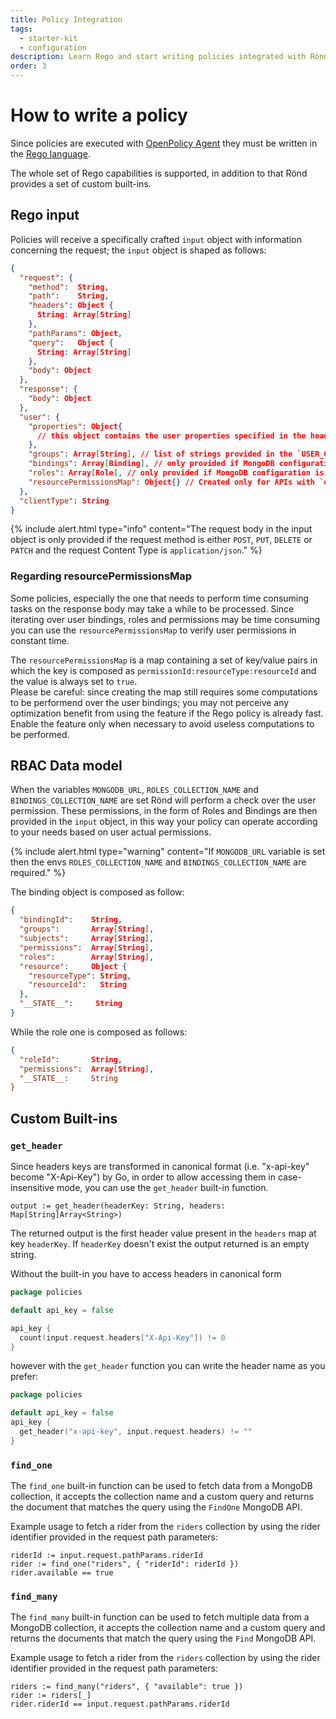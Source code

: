 ```yaml
---
title: Policy Integration
tags:
  - starter-kit
  - configuration
description: Learn Rego and start writing policies integrated with Rönd's features, leveraging Open Policy Agent.
order: 3
---
```


# How to write a policy

Since policies are executed with [OpenPolicy Agent](https://www.openpolicyagent.org) they must be written in the [Rego language](https://www.openpolicyagent.org/docs/latest/policy-reference/).

The whole set of Rego capabilities is supported, in addition to that Rönd provides a set of custom built-ins.

## Rego input

Policies will receive a specifically crafted `input` object with information concerning the request; the `input` object is shaped as follows:

```json
{
  "request": {
    "method":  String,
    "path":    String,
    "headers": Object {
      String: Array[String]
    },
    "pathParams": Object,
    "query":   Object {
      String: Array[String]
    },
    "body": Object
  },
  "response": {
    "body": Object
  },
  "user": {
    "properties": Object{
      // this object contains the user properties specified in the header provided with the `USER_PROPERTIES_HEADER_KEY`
    },
    "groups": Array[String], // list of strings provided in the `USER_GROUPS_HEADER_KEY`
    "bindings": Array[Binding], // only provided if MongoDB configuration is set
    "roles": Array[Role], // only provided if MongoDB configuration is set
    "resourcePermissionsMap": Object{} // Created only for APIs with `option.enableResourcePermissionsMapOptimization` enabled
  },
  "clientType": String
}
```

{% 
  include alert.html 
  type="info" 
  content="The request body in the input object is only provided if the request method is either `POST`, `PUT`, `DELETE`  or `PATCH` and the request Content Type is `application/json`." 
%}

### Regarding resourcePermissionsMap

Some policies, especially the one that needs to perform time consuming tasks on the response body may take a while to be processed. Since iterating over user bindings, roles and permissions may be time consuming you can use the `resourcePermissionsMap` to verify user permissions in constant time. 

The `resourcePermissionsMap` is a map containing a set of key/value pairs in which the key is composed as `permissionId:resourceType:resourceId` and the value is always set to `true`.  
Please be careful: since creating the map still requires some computations to be performend over the user bindings; you may not perceive any optimization benefit from using the feature if the Rego policy is already fast. Enable the feature only when necessary to avoid useless computations to be performed.  


## RBAC Data model

When the variables `MONGODB_URL`, `ROLES_COLLECTION_NAME` and `BINDINGS_COLLECTION_NAME` are set Rönd will perform a check over the user permission. These permissions, in the form of Roles and Bindings are then provided in the `input` object, in this way your policy can operate according to your needs based on user actual permissions.


{% 
  include alert.html 
  type="warning" 
  content="If `MONGODB_URL` variable is set then the envs  `ROLES_COLLECTION_NAME` and `BINDINGS_COLLECTION_NAME` are required." 
%}


The binding object is composed as follow:
```json
{
  "bindingId":    String,
  "groups":       Array[String],
  "subjects":     Array[String],
  "permissions":  Array[String],
  "roles":        Array[String],
  "resource":     Object { 
    "resourceType": String,
    "resourceId":   String
  },
  "__STATE__":     String
} 
```

While the role one is composed as follows:

```json
{
  "roleId":       String,
  "permissions":  Array[String],
  "__STATE__:     String
} 
```

## Custom Built-ins

### `get_header`

Since headers keys are transformed in canonical format (i.e. "x-api-key" become "X-Api-Key") by Go, in order to allow accessing them in case-insensitive mode, you can use the `get_header` built-in function.

```
output := get_header(headerKey: String, headers: Map[String]Array<String>) 
```

The returned output is the first header value present in the `headers` map at key `headerKey`. If `headerKey` doesn't exist the output returned is an empty string.

Without the built-in you have to access headers in canonical form

```go
package policies

default api_key = false

api_key {
  count(input.request.headers["X-Api-Key"]) != 0
}
```

however with the `get_header` function you can write the header name as you prefer:

```go
package policies

default api_key = false
api_key {
  get_header("x-api-key", input.request.headers) != ""
}
```

### `find_one` 

The `find_one` built-in function can be used to fetch data from a MongoDB collection, it accepts the collection name and a custom query and returns the document that matches the query using the `FindOne` MongoDB API.

Example usage to fetch a rider from the `riders` collection by using the rider identifier provided in the request path parameters:

```rego
riderId := input.request.pathParams.riderId
rider := find_one("riders", { "riderId": riderId })
rider.available == true
```

### `find_many`

The `find_many` built-in function can be used to fetch multiple data from a MongoDB collection, it accepts the collection name and a custom query and returns the documents that match the query using the `Find` MongoDB API.

Example usage to fetch a rider from the `riders` collection by using the rider identifier provided in the request path parameters:

```rego
riders := find_many("riders", { "available": true })
rider := riders[_]
rider.riderId == input.request.pathParams.riderId
```
